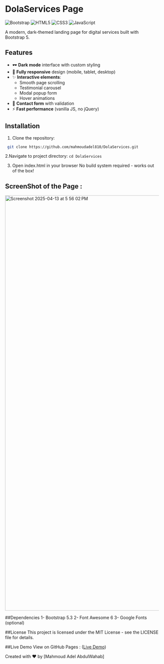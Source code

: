 # DolaServices  Page

![Bootstrap](https://img.shields.io/badge/Bootstrap-5.3.0-563d7c?logo=bootstrap)
![HTML5](https://img.shields.io/badge/HTML5-E34F26?logo=html5&logoColor=white)
![CSS3](https://img.shields.io/badge/CSS3-1572B6?logo=css3&logoColor=white)
![JavaScript](https://img.shields.io/badge/JavaScript-F7DF1E?logo=javascript&logoColor=black)

A modern, dark-themed landing page for digital services built with Bootstrap 5.


## Features

- 🕶️ **Dark mode** interface with custom styling
- 📱 **Fully responsive** design (mobile, tablet, desktop)
- ✨ **Interactive elements**:
  - Smooth page scrolling
  - Testimonial carousel
  - Modal popup form
  - Hover animations
- 📝 **Contact form** with validation
- ⚡ **Fast performance** (vanilla JS, no jQuery)

## Installation

1. Clone the repository:
  ```bash
   git clone https://github.com/mahmoudadel810/DolaServices.git
```

2.Navigate to project directory:
  ```cd DolaServices```

3. Open index.html in your browser
    No build system required - works out of the box!




## ScreenShot of the Page : 

<img width="1357" alt="Screenshot 2025-04-13 at 5 56 02 PM" src="https://github.com/user-attachments/assets/e4e85e7f-edcc-46c2-91ce-0dc87b5ed990" />







##Dependencies
1- Bootstrap 5.3
2- Font Awesome 6
3- Google Fonts (optional)


##License
This project is licensed under the MIT License - see the LICENSE file for details.

##Live Demo
View on GitHub Pages : 
([Live Demo](https://mahmoudadel810.github.io/DolaServices/))

Created with ❤️ by [Mahmoud Adel AbdulWahab]





  





